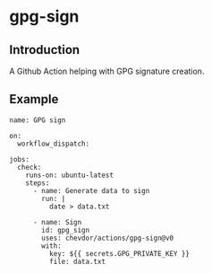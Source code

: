 # gpg-sign

## Introduction

A Github Action helping with GPG signature creation.

## Example

    name: GPG sign

    on:
      workflow_dispatch:

    jobs:
      check:
        runs-on: ubuntu-latest
        steps:
          - name: Generate data to sign
            run: |
              date > data.txt

          - name: Sign
            id: gpg_sign
            uses: chevdor/actions/gpg-sign@v0
            with:
              key: ${{ secrets.GPG_PRIVATE_KEY }}
              file: data.txt
